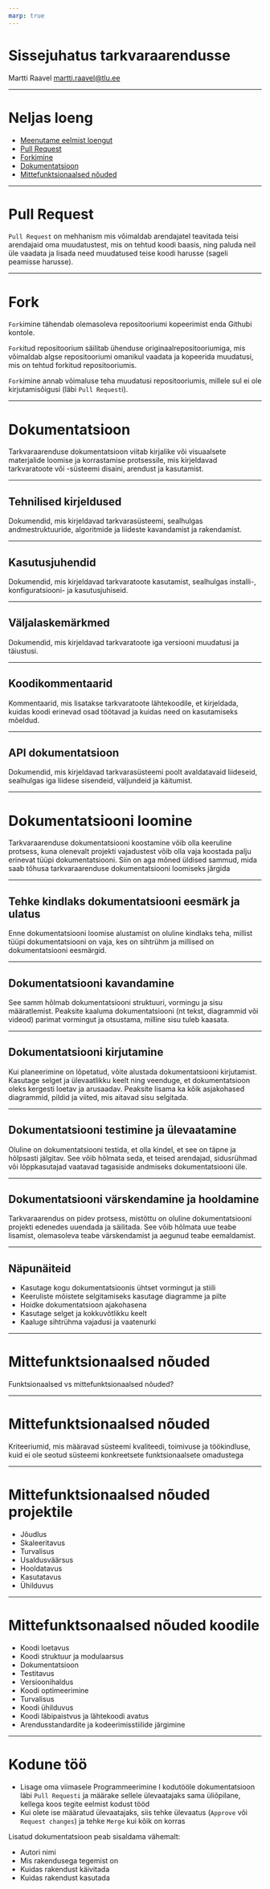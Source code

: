 ```yaml
---
marp: true
---
```

# Sissejuhatus tarkvaraarendusse

Martti Raavel
martti.raavel@tlu.ee

---
# Neljas loeng

- [Meenutame eelmist loengut](../loeng_03/about.md)
- [Pull Request](../../../concepts/pullRequest/about.md)
- [Forkimine](../../../concepts/fork/about.md)
- [Dokumentatsioon](../../../concepts/dokumentatsioon/about.md)
- [Mittefunktsionaalsed nõuded](../../../concepts/mittefunktsionaalsedNouded/about.md)

---
# Pull Request

`Pull Request` on mehhanism mis võimaldab arendajatel teavitada teisi arendajaid oma muudatustest, mis on tehtud koodi baasis, ning paluda neil üle vaadata ja lisada need muudatused teise koodi harusse (sageli peamisse harusse).

---
# Fork

`Fork`imine tähendab olemasoleva repositooriumi kopeerimist enda Githubi kontole.

`Fork`itud repositoorium säilitab ühenduse originaalrepositooriumiga, mis võimaldab algse repositooriumi omanikul vaadata ja kopeerida muudatusi, mis on tehtud forkitud repositooriumis.

`Fork`imine annab võimaluse teha muudatusi repositooriumis, millele sul ei ole kirjutamisõigusi (läbi `Pull Request`i).

---
# Dokumentatsioon

Tarkvaraarenduse dokumentatsioon viitab kirjalike või visuaalsete materjalide loomise ja korrastamise protsessile, mis kirjeldavad tarkvaratoote või -süsteemi disaini, arendust ja kasutamist.

---
## Tehnilised kirjeldused

Dokumendid, mis kirjeldavad tarkvarasüsteemi, sealhulgas andmestruktuuride, algoritmide ja liideste kavandamist ja rakendamist.

---
## Kasutusjuhendid

Dokumendid, mis kirjeldavad tarkvaratoote kasutamist, sealhulgas installi-, konfiguratsiooni- ja kasutusjuhiseid.

---
## Väljalaskemärkmed

Dokumendid, mis kirjeldavad tarkvaratoote iga versiooni muudatusi ja täiustusi.

---
## Koodikommentaarid

Kommentaarid, mis lisatakse tarkvaratoote lähtekoodile, et kirjeldada, kuidas koodi erinevad osad töötavad ja kuidas need on kasutamiseks mõeldud.

---
## API dokumentatsioon

Dokumendid, mis kirjeldavad tarkvarasüsteemi poolt avaldatavaid liideseid, sealhulgas iga liidese sisendeid, väljundeid ja käitumist.

---
# Dokumentatsiooni loomine

Tarkvaraarenduse dokumentatsiooni koostamine võib olla keeruline protsess, kuna olenevalt projekti vajadustest võib olla vaja koostada palju erinevat tüüpi dokumentatsiooni. Siin on aga mõned üldised sammud, mida saab tõhusa tarkvaraarenduse dokumentatsiooni loomiseks järgida

---
## Tehke kindlaks dokumentatsiooni eesmärk ja ulatus

Enne dokumentatsiooni loomise alustamist on oluline kindlaks teha, millist tüüpi dokumentatsiooni on vaja, kes on sihtrühm ja millised on dokumentatsiooni eesmärgid.

---
## Dokumentatsiooni kavandamine

See samm hõlmab dokumentatsiooni struktuuri, vormingu ja sisu määratlemist. Peaksite kaaluma dokumentatsiooni (nt tekst, diagrammid või videod) parimat vormingut ja otsustama, milline sisu tuleb kaasata.

---
## Dokumentatsiooni kirjutamine

Kui planeerimine on lõpetatud, võite alustada dokumentatsiooni kirjutamist. Kasutage selget ja ülevaatlikku keelt ning veenduge, et dokumentatsioon oleks kergesti loetav ja arusaadav. Peaksite lisama ka kõik asjakohased diagrammid, pildid ja viited, mis aitavad sisu selgitada.

---
## Dokumentatsiooni testimine ja ülevaatamine

Oluline on dokumentatsiooni testida, et olla kindel, et see on täpne ja hõlpsasti jälgitav. See võib hõlmata seda, et teised arendajad, sidusrühmad või lõppkasutajad vaatavad tagasiside andmiseks dokumentatsiooni üle.

---
## Dokumentatsiooni värskendamine ja hooldamine

Tarkvaraarendus on pidev protsess, mistõttu on oluline dokumentatsiooni projekti edenedes uuendada ja säilitada. See võib hõlmata uue teabe lisamist, olemasoleva teabe värskendamist ja aegunud teabe eemaldamist.

---
## Näpunäiteid

- Kasutage kogu dokumentatsioonis ühtset vormingut ja stiili
- Keeruliste mõistete selgitamiseks kasutage diagramme ja pilte
- Hoidke dokumentatsioon ajakohasena
- Kasutage selget ja kokkuvõtlikku keelt
- Kaaluge sihtrühma vajadusi ja vaatenurki

---
# Mittefunktsionaalsed nõuded

Funktsionaalsed vs mittefunktsionaalsed nõuded?

---
# Mittefunktsionaalsed nõuded

Kriteeriumid, mis määravad süsteemi kvaliteedi, toimivuse ja töökindluse, kuid ei ole seotud süsteemi konkreetsete funktsionaalsete omadustega

---
# Mittefunktsionaalsed nõuded projektile

- Jõudlus
- Skaleeritavus
- Turvalisus
- Usaldusväärsus
- Hooldatavus
- Kasutatavus
- Ühilduvus

---
# Mittefunktsonaalsed nõuded koodile

- Koodi loetavus
- Koodi struktuur ja modulaarsus
- Dokumentatsioon
- Testitavus
- Versioonihaldus
- Koodi optimeerimine
- Turvalisus
- Koodi ühilduvus
- Koodi läbipaistvus ja lähtekoodi avatus
- Arendusstandardite ja kodeerimisstiilide järgimine

---
# Kodune töö

- Lisage oma viimasele Programmeerimine I kodutööle dokumentatsioon läbi `Pull Requesti` ja määrake sellele ülevaatajaks sama üliõpilane, kellega koos tegite eelmist kodust tööd
- Kui olete ise määratud ülevaatajaks, siis tehke ülevaatus (`Approve` või `Request changes`) ja tehke `Merge` kui kõik on korras

Lisatud dokumentatsioon peab sisaldama vähemalt:
  - Autori nimi
  - Mis rakendusega tegemist on
  - Kuidas rakendust käivitada
  - Kuidas rakendust kasutada
 